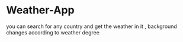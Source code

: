 # Weather-App

you can search for any country and get the weather in it , background changes according to weather degree 
